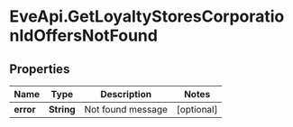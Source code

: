 # EveApi.GetLoyaltyStoresCorporationIdOffersNotFound

## Properties
Name | Type | Description | Notes
------------ | ------------- | ------------- | -------------
**error** | **String** | Not found message | [optional] 


